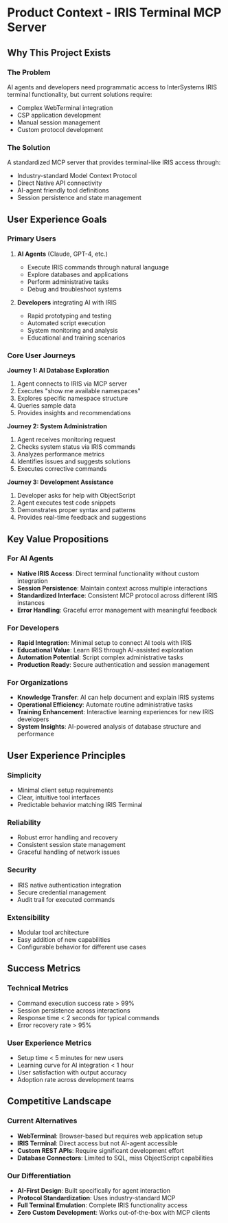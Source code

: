 # Product Context - IRIS Terminal MCP Server

## Why This Project Exists

### The Problem
AI agents and developers need programmatic access to InterSystems IRIS terminal functionality, but current solutions require:
- Complex WebTerminal integration
- CSP application development
- Manual session management
- Custom protocol development

### The Solution
A standardized MCP server that provides terminal-like IRIS access through:
- Industry-standard Model Context Protocol
- Direct Native API connectivity
- AI-agent friendly tool definitions
- Session persistence and state management

## User Experience Goals

### Primary Users
1. **AI Agents** (Claude, GPT-4, etc.)
   - Execute IRIS commands through natural language
   - Explore databases and applications
   - Perform administrative tasks
   - Debug and troubleshoot systems

2. **Developers** integrating AI with IRIS
   - Rapid prototyping and testing
   - Automated script execution
   - System monitoring and analysis
   - Educational and training scenarios

### Core User Journeys

**Journey 1: AI Database Exploration**
1. Agent connects to IRIS via MCP server
2. Executes "show me available namespaces"
3. Explores specific namespace structure
4. Queries sample data
5. Provides insights and recommendations

**Journey 2: System Administration**
1. Agent receives monitoring request
2. Checks system status via IRIS commands
3. Analyzes performance metrics
4. Identifies issues and suggests solutions
5. Executes corrective commands

**Journey 3: Development Assistance**
1. Developer asks for help with ObjectScript
2. Agent executes test code snippets
3. Demonstrates proper syntax and patterns
4. Provides real-time feedback and suggestions

## Key Value Propositions

### For AI Agents
- **Native IRIS Access**: Direct terminal functionality without custom integration
- **Session Persistence**: Maintain context across multiple interactions
- **Standardized Interface**: Consistent MCP protocol across different IRIS instances
- **Error Handling**: Graceful error management with meaningful feedback

### For Developers
- **Rapid Integration**: Minimal setup to connect AI tools with IRIS
- **Educational Value**: Learn IRIS through AI-assisted exploration
- **Automation Potential**: Script complex administrative tasks
- **Production Ready**: Secure authentication and session management

### For Organizations
- **Knowledge Transfer**: AI can help document and explain IRIS systems
- **Operational Efficiency**: Automate routine administrative tasks
- **Training Enhancement**: Interactive learning experiences for new IRIS developers
- **System Insights**: AI-powered analysis of database structure and performance

## User Experience Principles

### Simplicity
- Minimal client setup requirements
- Clear, intuitive tool interfaces
- Predictable behavior matching IRIS Terminal

### Reliability
- Robust error handling and recovery
- Consistent session state management
- Graceful handling of network issues

### Security
- IRIS native authentication integration
- Secure credential management
- Audit trail for executed commands

### Extensibility
- Modular tool architecture
- Easy addition of new capabilities
- Configurable behavior for different use cases

## Success Metrics

### Technical Metrics
- Command execution success rate > 99%
- Session persistence across interactions
- Response time < 2 seconds for typical commands
- Error recovery rate > 95%

### User Experience Metrics
- Setup time < 5 minutes for new users
- Learning curve for AI integration < 1 hour
- User satisfaction with output accuracy
- Adoption rate across development teams

## Competitive Landscape

### Current Alternatives
- **WebTerminal**: Browser-based but requires web application setup
- **IRIS Terminal**: Direct access but not AI-agent accessible
- **Custom REST APIs**: Require significant development effort
- **Database Connectors**: Limited to SQL, miss ObjectScript capabilities

### Our Differentiation
- **AI-First Design**: Built specifically for agent interaction
- **Protocol Standardization**: Uses industry-standard MCP
- **Full Terminal Emulation**: Complete IRIS functionality access
- **Zero Custom Development**: Works out-of-the-box with MCP clients
